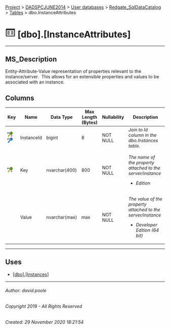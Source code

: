 #### 

[Project](../../../../readme.md) > [DADSPCJUNE2014](../../../readme.md) > [User databases](../../readme.md) > [Redgate_SqlDataCatalog](../readme.md) > [Tables](Tables.md) > dbo.InstanceAttributes

# ![Tables](../../../../Images/Table32.png) [dbo].[InstanceAttributes]

---

## <a name="#description"></a>MS_Description

Entity-Attribute-Value representation of properties relevant to the instance/server.  This allows for an extensible properties and values to be associated with an instance.

## <a name="#columns"></a>Columns

| Key | Name | Data Type | Max Length (Bytes) | Nullability | Description |
|---|---|---|---|---|---|
| [![Cluster Primary Key PK_InstanceAttributes: InstanceId\Key](../../../../Images/pkcluster.png)](#indexes)[![Foreign Keys FK_InstanceAttributes_Instances_InstanceId: [dbo].[Instances].InstanceId](../../../../Images/fk.png)](#foreignkeys) | InstanceId | bigint | 8 | NOT NULL | _Join to Id column in the dbo.Instances table._ |
| [![Cluster Primary Key PK_InstanceAttributes: InstanceId\Key](../../../../Images/pkcluster.png)](#indexes) | Key | nvarchar(400) | 800 | NOT NULL |<p>_The name of the property attached to the server/instance</p><ul><li> Edition_</li></ul>|
|  | Value | nvarchar(max) | max | NOT NULL |<p>_The value of the property attached to the server/instance</p><ul><li> Developer Edition (64 bit)_</li></ul>|


---

## <a name="#uses"></a>Uses

* [[dbo].[Instances]](Instances.md)


---

###### Author:  david.poole

###### Copyright 2019 - All Rights Reserved

###### Created: 29 November 2020 18:21:54

